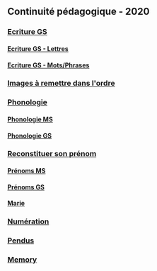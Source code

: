 ## Continuité pédagogique - 2020


### [Ecriture GS](ecriture_gs.md)
#### [Ecriture GS - Lettres](ecriture_gs/ecriture_lettres.md)
#### [Ecriture GS - Mots/Phrases](ecriture_gs/ecriture_mots-phrases.md)

### [Images à remettre dans l'ordre](images_ordre.md)

### [Phonologie](phonologie.md)
#### [Phonologie MS](phonologie/phonologie_ms.md)
#### [Phonologie GS](phonologie/phonologie_gs.md)

### [Reconstituer son prénom](reconstituer_prenom.md)
#### [Prénoms MS](reconstituer_prenom/prenoms_ms.md)
#### [Prénoms GS](reconstituer_prenom/prenoms_gs.md)
#### [Marie](reconstituer_prenom/marie.md)

### [Numération](numeration.md)

### [Pendus](pendus.md)

### [Memory](memory.md)
